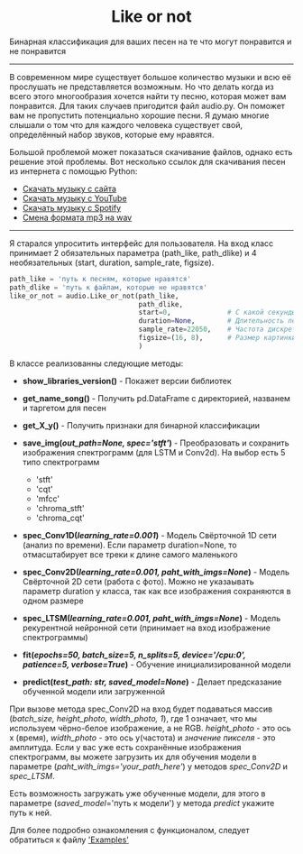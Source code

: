 <h1 align="center">Like or not</h1>

Бинарная классификация для ваших песен на те что могут понравится и не понравится
____

В современном мире существует большое количество музыки и всю её прослушать не представляется возможным. Но что делать когда из всего этого многообразия хочется 
найти ту песню, которая может вам понравится. Для таких случаев пригодится файл audio.py. Он поможет вам не пропустить потенциально хорошие песни. Я думаю многие слышали о том
что для каждого человека существует свой, определённый набор звуков, которые ему нравятся.

Большой проблемой может показаться скачивание файлов, однако есть решение этой проблемы. Вот несколько ссылок для скачивания песен из интернета с помощью Python:
- [Скачать музыку с сайта](https://stackoverflow.com/questions/68808045/how-can-i-download-music-files-from-websites-using-python)
- [Скачать музыку с YouTube](https://www.geeksforgeeks.org/download-video-in-mp3-format-using-pytube/)
- [Скачать музыку с Spotify](https://habr.com/ru/post/582170/)
- [Смена формата mp3 на wav](https://www.geeksforgeeks.org/convert-mp3-to-wav-using-python/)

------

Я старался упроситить интерфейс для пользователя. На вход класс принимает 2 обязательных параметра (path_like, path_dlike) и 4 необязательных (start, duration, sample_rate, figsize).

```python
path_like = 'путь к песням, которые нравятся'
path_dlike = 'путь к файлам, которые не нравятся'
like_or_not = audio.Like_or_not(path_like, 
                                path_dlike, 
                                start=0,              # С какой секунды будут начинаться песни
                                duration=None,        # Длительность песни в секундах
                                sample_rate=22050,    # Частота дискретизации (сколько измерений делаем в секунду)
                                figsize=(16, 8),      # Размер картинки при сохранении изображений спектрограмм
                                )
```

В классе реализованны следующие методы:
- __show_libraries_version()__  - Покажет версии библиотек
- __get_name_song()__ - Получить pd.DataFrame с директорией, названем и таргетом для песен
- __get_X_y()__ - Получить признаки для бинарной классификации
- __save_img(_out_path=None, spec='stft'_)__ - Преобразовать и сохранить изображения спектрограмм (для LSTM и Conv2d). На выбор есть 5 типо спектрограмм
    - 'stft'
    - 'cqt'
    - 'mfcc'
    - 'chroma_stft'
    - 'chroma_cqt'

- __spec_Conv1D(_learning_rate=0.001_)__ - Модель Свёрточной 1D сети (анализ по времени). Если параметр duration=None, то отмасштабирует все треки к длине самого маленького
- __spec_Conv2D(_learning_rate=0.001, paht_with_imgs=None_)__ - Модель Свёрточной 2D сети (работа с фото). Можно не указаывать параметр duration у класса, так как все изображения сохраняются в одном размере
- __spec_LTSM(_learning_rate=0.001, paht_with_imgs=None_)__ - Модель рекурентной нейронной сети (принимает на вход изображение спектрограммы)
- __fit(_epochs=50, batch_size=5, n_splits=5, device='/cpu:0', patience=5, verbose=True_)__ - Обучение инициализированной модели
- __predict(_test_path: str, saved_model=None_)__ - Делает предсказание обученной модели или загруженной

При вызове метода spec_Conv2D на вход будет подаваться массив (_batch_size, height_photo, width_photo, 1_), где 1 означает, что мы используем чёрно-белое изображение, а не
RGB. _height_photo_ - это ось x (время), _width_photo_ - это ось y(частота) и _значение пикселя_ - это амплитуда. Если у вас уже есть сохранённые изображения спектрограмм, вы можете загрузить их для обучения модели в параметре (_paht_with_imgs='your_path_here'_) у методов _spec_Conv2D_ и _spec_LTSM_.

Есть возможность загружать уже обученные модели, для этого в параметре (_saved_model_='путь к модели') у метода _predict_ укажите путь к ней.

Для более подробно ознакомления с функционалом, следует обратиться к файлу ['Examples']()
